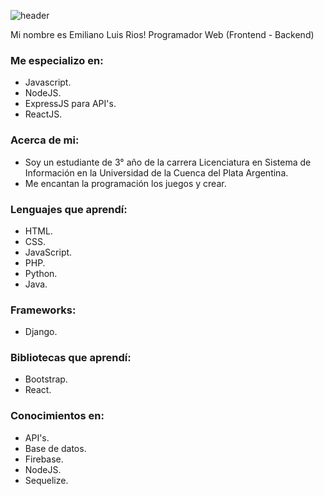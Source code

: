 ![header](https://capsule-render.vercel.app/api?type=waving&fontSize=40&text=EmilianoRios.&fontAlignY=40&desc=Programador%20Web&descAlign=50&color=gradient&customColorList=12)

Mi nombre es Emiliano Luis Rios! Programador Web (Frontend - Backend)

### Me especializo en:
- Javascript.
- NodeJS.
- ExpressJS para API's.
- ReactJS.

### Acerca de mi:
- Soy un estudiante de 3° año de la carrera Licenciatura en Sistema de Información en la Universidad de la Cuenca del Plata Argentina.
- Me encantan la programación los juegos y crear.

### Lenguajes que aprendí:
- HTML.
- CSS.
- JavaScript.
- PHP.
- Python.
- Java.

### Frameworks:
- Django.

### Bibliotecas que aprendí:
- Bootstrap.
- React.

### Conocimientos en:
- API's.
- Base de datos.
- Firebase.
- NodeJS.
- Sequelize.
